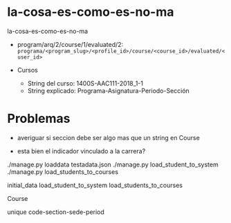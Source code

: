 # la-cosa-es-como-es-no-ma
la-cosa-es-como-es-no-ma


- program/arq/2/course/1/evaluated/2: `programa/<program_slug>/<profile_id>/course/<course_id>/evaluated/<user_id>`

- Cursos
    - String del curso: 1400S-AAC111-2018_1-1
    - String explicado: Programa-Asignatura-Periodo-Sección


# Problemas
- averiguar si seccion debe ser algo mas que un string en Course

- esta bien el indicador vinculado a la carrera?


./manage.py loaddata testadata.json
./manage.py load_student_to_system
./manage.py load_students_to_courses

initial_data
    load_student_to_system
    load_students_to_courses


Course

unique
    code-section-sede-period